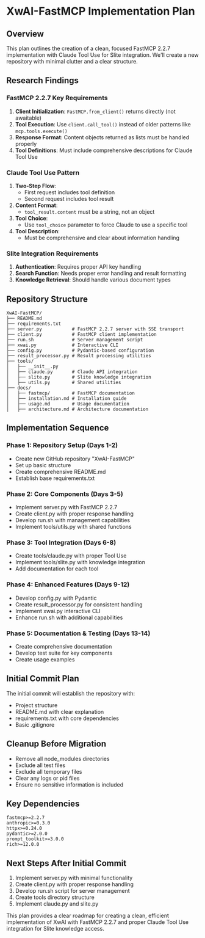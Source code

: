 # XwAI-FastMCP Implementation Plan

## Overview
This plan outlines the creation of a clean, focused FastMCP 2.2.7 implementation with Claude Tool Use for Slite integration. We'll create a new repository with minimal clutter and a clear structure.

## Research Findings

### FastMCP 2.2.7 Key Requirements
1. **Client Initialization**: `FastMCP.from_client()` returns directly (not awaitable)
2. **Tool Execution**: Use `client.call_tool()` instead of older patterns like `mcp.tools.execute()`
3. **Response Format**: Content objects returned as lists must be handled properly
4. **Tool Definitions**: Must include comprehensive descriptions for Claude Tool Use

### Claude Tool Use Pattern
1. **Two-Step Flow**: 
   - First request includes tool definition
   - Second request includes tool result
2. **Content Format**:
   - `tool_result.content` must be a string, not an object
3. **Tool Choice**:
   - Use `tool_choice` parameter to force Claude to use a specific tool
4. **Tool Description**:
   - Must be comprehensive and clear about information handling

### Slite Integration Requirements
1. **Authentication**: Requires proper API key handling
2. **Search Function**: Needs proper error handling and result formatting
3. **Knowledge Retrieval**: Should handle various document types

## Repository Structure
```
XwAI-FastMCP/
├── README.md
├── requirements.txt
├── server.py           # FastMCP 2.2.7 server with SSE transport
├── client.py           # FastMCP client implementation
├── run.sh              # Server management script
├── xwai.py             # Interactive CLI
├── config.py           # Pydantic-based configuration
├── result_processor.py # Result processing utilities
├── tools/
│   ├── __init__.py
│   ├── claude.py       # Claude API integration
│   ├── slite.py        # Slite knowledge integration
│   ├── utils.py        # Shared utilities
├── docs/
│   ├── fastmcp/        # FastMCP documentation
│   ├── installation.md # Installation guide
│   ├── usage.md        # Usage documentation
│   ├── architecture.md # Architecture documentation
```

## Implementation Sequence

### Phase 1: Repository Setup (Days 1-2)
- Create new GitHub repository "XwAI-FastMCP"
- Set up basic structure
- Create comprehensive README.md
- Establish base requirements.txt

### Phase 2: Core Components (Days 3-5)
- Implement server.py with FastMCP 2.2.7
- Create client.py with proper response handling
- Develop run.sh with management capabilities
- Implement tools/utils.py with shared functions

### Phase 3: Tool Integration (Days 6-8)
- Create tools/claude.py with proper Tool Use
- Implement tools/slite.py with knowledge integration
- Add documentation for each tool

### Phase 4: Enhanced Features (Days 9-12)
- Develop config.py with Pydantic
- Create result_processor.py for consistent handling
- Implement xwai.py interactive CLI
- Enhance run.sh with additional capabilities

### Phase 5: Documentation & Testing (Days 13-14)
- Create comprehensive documentation
- Develop test suite for key components
- Create usage examples

## Initial Commit Plan
The initial commit will establish the repository with:
- Project structure
- README.md with clear explanation
- requirements.txt with core dependencies
- Basic .gitignore

## Cleanup Before Migration
- Remove all node_modules directories
- Exclude all test files
- Exclude all temporary files
- Clear any logs or pid files
- Ensure no sensitive information is included

## Key Dependencies
```
fastmcp>=2.2.7
anthropic>=0.3.0
httpx>=0.24.0
pydantic>=2.0.0
prompt_toolkit>=3.0.0
rich>=12.0.0
```

## Next Steps After Initial Commit
1. Implement server.py with minimal functionality
2. Create client.py with proper response handling
3. Develop run.sh script for server management
4. Create tools directory structure
5. Implement claude.py and slite.py

This plan provides a clear roadmap for creating a clean, efficient implementation of XwAI with FastMCP 2.2.7 and proper Claude Tool Use integration for Slite knowledge access.